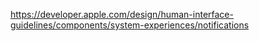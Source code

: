 https://developer.apple.com/design/human-interface-guidelines/components/system-experiences/notifications